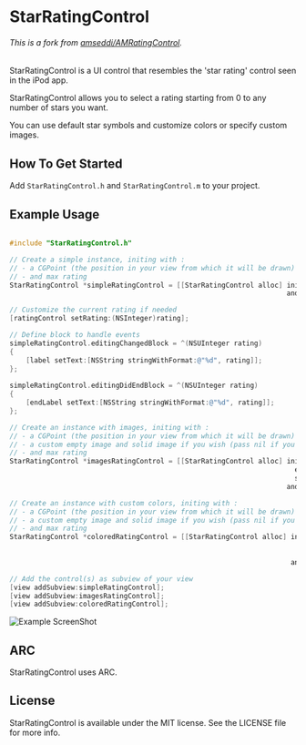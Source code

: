 # StarRatingControl

###### This is a fork from [amseddi/AMRatingControl](https://github.com/amseddi/AMRatingControl).

StarRatingControl is a UI control that resembles the 'star rating' control seen in the iPod app.

StarRatingControl allows you to select a rating starting from 0 to any number of stars you want.

You can use default star symbols and customize colors or specify custom images.


## How To Get Started

Add `StarRatingControl.h` and `StarRatingControl.m` to your project.


## Example Usage


``` objective-c

#include "StarRatingControl.h"

// Create a simple instance, initing with :
// - a CGPoint (the position in your view from which it will be drawn)
// - and max rating
StarRatingControl *simpleRatingControl = [[StarRatingControl alloc] initWithLocation:(CGPoint)location
                                                         			andMaxRating:(NSInteger)maxRating];

// Customize the current rating if needed
[ratingControl setRating:(NSInteger)rating];

// Define block to handle events
simpleRatingControl.editingChangedBlock = ^(NSUInteger rating)
{
    [label setText:[NSString stringWithFormat:@"%d", rating]];
};
    
simpleRatingControl.editingDidEndBlock = ^(NSUInteger rating)
{
    [endLabel setText:[NSString stringWithFormat:@"%d", rating]];
};

// Create an instance with images, initing with :
// - a CGPoint (the position in your view from which it will be drawn)
// - a custom empty image and solid image if you wish (pass nil if you want to use the default).
// - and max rating
StarRatingControl *imagesRatingControl = [[StarRatingControl alloc] initWithLocation:(CGPoint)location
                                          			                  emptyImage:(UIImage *)emptyImageOrNil
                                                     			      solidImage:(UIImage *)solidImageOrNil
	                                                                andMaxRating:(NSInteger)maxRating];

// Create an instance with custom colors, initing with :
// - a CGPoint (the position in your view from which it will be drawn)
// - a custom empty image and solid image if you wish (pass nil if you want to use the default).
// - and max rating
StarRatingControl *coloredRatingControl = [[StarRatingControl alloc] initWithLocation:(CGPoint)location
                                                                       emptyColor:(UIColor *)emptyColorOrNi
                                                                       solidColor:(UIColor *)solidColorOrNi
                                                                     andMaxRating:(NSInteger)maxRating];  

// Add the control(s) as subview of your view
[view addSubview:simpleRatingControl];
[view addSubview:imagesRatingControl];
[view addSubview:coloredRatingControl];
```

<img src="https://raw.github.com/amseddi/StarRatingControl/master/screenshot.png" alt="Example ScreenShot" title="Example ScreenShot" style="display:block; margin: 0 auto;">

## ARC

StarRatingControl uses ARC.

## License

StarRatingControl is available under the MIT license. See the LICENSE file for more info.

